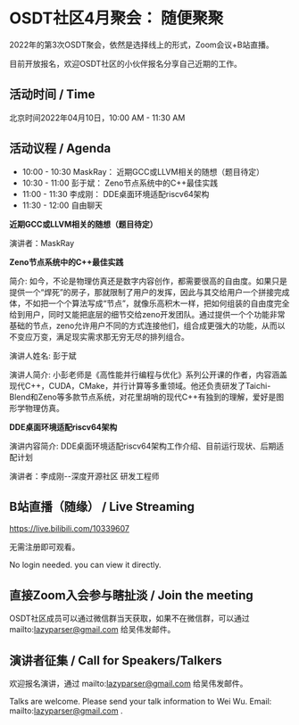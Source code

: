 # OSDT社区4月聚会： 随便聚聚

2022年的第3次OSDT聚会，依然是选择线上的形式，Zoom会议+B站直播。

目前开放报名，欢迎OSDT社区的小伙伴报名分享自己近期的工作。

## 活动时间 / Time

北京时间2022年04月10日，10:00 AM - 11:30 AM

## 活动议程 / Agenda

- 10:00 - 10:30 MaskRay： 近期GCC或LLVM相关的随想（题目待定）
- 10:30 - 11:00 彭于斌： Zeno节点系统中的C++最佳实践
- 11:00 - 11:30 李成刚： DDE桌面环境适配riscv64架构
- 11:30 - 12:00 自由聊天

**近期GCC或LLVM相关的随想（题目待定）**

演讲者：MaskRay

**Zeno节点系统中的C++最佳实践**

简介: 如今，不论是物理仿真还是数字内容创作，都需要很高的自由度。如果只是提供一个“焊死”的房子，那就限制了用户的发挥，因此与其交给用户一个拼接完成体，不如把一个个算法写成“节点”，就像乐高积木一样，把如何组装的自由度完全给到用户，同时又能把底层的细节交给zeno开发团队。通过提供一个个功能非常基础的节点，zeno允许用户不同的方式连接他们，组合成更强大的功能，从而以不变应万变，满足现实需求那无穷无尽的排列组合。

演讲人姓名: 彭于斌

演讲人简介: 小彭老师是《高性能并行编程与优化》系列公开课的作者，内容涵盖现代C++，CUDA，CMake，并行计算等多重领域。他还负责研发了Taichi-Blend和Zeno等多款节点系统，对花里胡哨的现代C++有独到的理解，爱好是图形学物理仿真。

**DDE桌面环境适配riscv64架构**

演讲内容简介: DDE桌面环境适配riscv64架构工作介绍、目前运行现状、后期适配计划

演讲者：李成刚--深度开源社区 研发工程师

## B站直播（随缘） / Live Streaming

https://live.bilibili.com/10339607

无需注册即可观看。

No login needed. you can view it directly.

## 直接Zoom入会参与瞎扯淡 / Join the meeting

OSDT社区成员可以通过微信群当天获取，如果不在微信群，可以通过 mailto:lazyparser@gmail.com 给吴伟发邮件。

## 演讲者征集 / Call for Speakers/Talkers

欢迎报名演讲，通过 mailto:lazyparser@gmail.com  给吴伟发邮件。

Talks are welcome. Please send your talk information to Wei Wu. Email: mailto:lazyparser@gmail.com .

